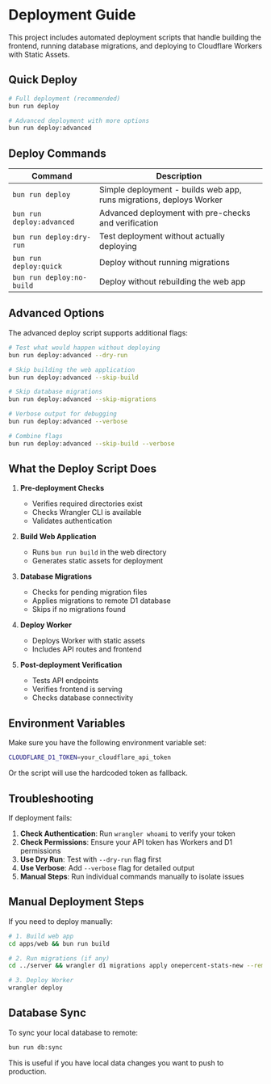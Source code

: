 # Deployment Guide

This project includes automated deployment scripts that handle building the frontend, running database migrations, and deploying to Cloudflare Workers with Static Assets.

## Quick Deploy

```bash
# Full deployment (recommended)
bun run deploy

# Advanced deployment with more options
bun run deploy:advanced
```

## Deploy Commands

| Command | Description |
|---------|-------------|
| `bun run deploy` | Simple deployment - builds web app, runs migrations, deploys Worker |
| `bun run deploy:advanced` | Advanced deployment with pre-checks and verification |
| `bun run deploy:dry-run` | Test deployment without actually deploying |
| `bun run deploy:quick` | Deploy without running migrations |
| `bun run deploy:no-build` | Deploy without rebuilding the web app |

## Advanced Options

The advanced deploy script supports additional flags:

```bash
# Test what would happen without deploying
bun run deploy:advanced --dry-run

# Skip building the web application
bun run deploy:advanced --skip-build

# Skip database migrations
bun run deploy:advanced --skip-migrations

# Verbose output for debugging
bun run deploy:advanced --verbose

# Combine flags
bun run deploy:advanced --skip-build --verbose
```

## What the Deploy Script Does

1. **Pre-deployment Checks**
   - Verifies required directories exist
   - Checks Wrangler CLI is available
   - Validates authentication

2. **Build Web Application**
   - Runs `bun run build` in the web directory
   - Generates static assets for deployment

3. **Database Migrations**
   - Checks for pending migration files
   - Applies migrations to remote D1 database
   - Skips if no migrations found

4. **Deploy Worker**
   - Deploys Worker with static assets
   - Includes API routes and frontend

5. **Post-deployment Verification**
   - Tests API endpoints
   - Verifies frontend is serving
   - Checks database connectivity

## Environment Variables

Make sure you have the following environment variable set:

```bash
CLOUDFLARE_D1_TOKEN=your_cloudflare_api_token
```

Or the script will use the hardcoded token as fallback.

## Troubleshooting

If deployment fails:

1. **Check Authentication**: Run `wrangler whoami` to verify your token
2. **Check Permissions**: Ensure your API token has Workers and D1 permissions
3. **Use Dry Run**: Test with `--dry-run` flag first
4. **Use Verbose**: Add `--verbose` flag for detailed output
5. **Manual Steps**: Run individual commands manually to isolate issues

## Manual Deployment Steps

If you need to deploy manually:

```bash
# 1. Build web app
cd apps/web && bun run build

# 2. Run migrations (if any)
cd ../server && wrangler d1 migrations apply onepercent-stats-new --remote

# 3. Deploy Worker
wrangler deploy
```

## Database Sync

To sync your local database to remote:

```bash
bun run db:sync
```

This is useful if you have local data changes you want to push to production.